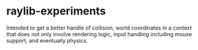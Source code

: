 # raylib-experiments
Intended to get a better handle of collision, world coordinates in a context that does not only involve rendering logic, input handling including mouse support, and eventually physics.
